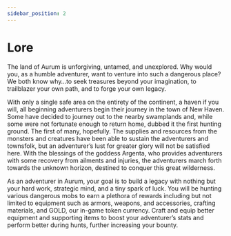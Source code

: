 ```yaml
---
sidebar_position: 2
---
```


# Lore

The land of Aurum is unforgiving, untamed, and unexplored. Why would you, as a humble adventurer, want to venture into such a dangerous place? We both know why…to seek treasures beyond your imagination, to trailblazer your own path, and to forge your own legacy.

With only a single safe area on the entirety of the continent, a haven if you will, all beginning adventurers begin their journey in the town of New Haven. Some have decided to journey out to the nearby swamplands and, while some were not fortunate enough to return home, dubbed it the first hunting ground. The first of many, hopefully. The supplies and resources from the monsters and creatures have been able to sustain the adventurers and townsfolk, but an adventurer’s lust for greater glory will not be satisfied here. With the blessings of the goddess Argenta, who provides adventurers with some recovery from ailments and injuries, the adventurers march forth towards the unknown horizon, destined to conquer this great wilderness.

As an adventurer in Aurum, your goal is to build a legacy with nothing but your hard work, strategic mind, and a tiny spark of luck. You will be hunting various dangerous mobs to earn a plethora of rewards including but not limited to equipment such as armors, weapons, and accessories, crafting materials, and GOLD, our in-game token currency. Craft and equip better equipment and supporting items to boost your adventurer’s stats and perform better during hunts, further increasing your bounty.
